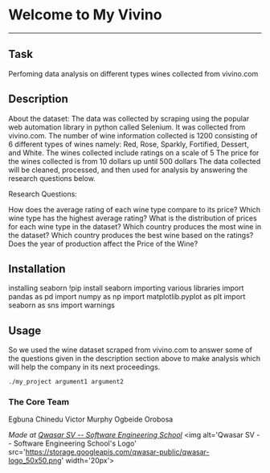 # Welcome to My Vivino
***

## Task
Perfoming data analysis on different types wines collected from vivino.com 

## Description
About the dataset: The data was collected by scraping using the popular web automation library in python called Selenium. It was collected from vivino.com. The number of wine information collected is 1200 consisting of 6 different types of wines namely: Red, Rose, Sparkly, Fortified, Dessert, and White. The wines collected include ratings on a scale of 5 The price for the wines collected is from 10 dollars up until 500 dollars The data collected will be cleaned, processed, and then used for analysis by answering the research questions below.

Research Questions:

How does the average rating of each wine type compare to its price?
Which wine type has the highest average rating?
What is the distribution of prices for each wine type in the dataset?
Which country produces the most wine in the dataset?
Which country produces the best wine based on the ratings?
Does the year of production affect the Price of the Wine?

## Installation
installing seaborn
!pip install seaborn
importing various libraries 
import pandas as pd
import numpy as np
import matplotlib.pyplot as plt
import seaborn as sns
import warnings


## Usage
So we used the wine dataset scraped from vivino.com to answer 
some of the questions given in the description section above to make
analysis which will help the company in its next proceedings.

```
./my_project argument1 argument2
```

### The Core Team
Egbuna Chinedu Victor
Murphy Ogbeide Orobosa

<span><i>Made at <a href='https://qwasar.io'>Qwasar SV -- Software Engineering School</a></i></span>
<span><img alt='Qwasar SV -- Software Engineering School's Logo' src='https://storage.googleapis.com/qwasar-public/qwasar-logo_50x50.png' width='20px'></span>
